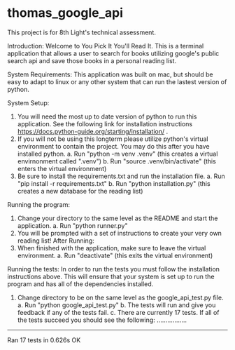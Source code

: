 # thomas_google_api
This project is for 8th Light's technical assessment. 

Introduction:
Welcome to You Pick It You'll Read It. This is a terminal application that allows a user to search for books utilizing google's public search api and save those books in a personal reading list.

System Requirements:
This application was built on mac, but should be easy to adapt to linux or any other system that can run the lastest version of python.

System Setup:
1. You will need the most up to date version of python to run this application. See the following link for installation instructions https://docs.python-guide.org/starting/installation/ .
2. If you will not be using this longterm please utilize python's virtual environment to contain the project. You may do this after you have installed python.
  a. Run "python -m venv .venv" (this creates a virtual envirnonment called ".venv")
  b. Run "source .venv/bin/activate" (this enters the virtual environment)
3. Be sure to install the requirements.txt and run the installation file.
  a. Run "pip install -r requirements.txt"
  b. Run "python installation.py" (this creates a new database for the reading list)

Running the program:
1. Change your directory to the same level as the README and start the application.
  a. Run "python runner.py"
2. You will be prompted with a set of instructions to create your very own reading list!
After Running:
1. When finished with the application, make sure to leave the virtual environment.
  a. Run "deactivate" (this exits the virtual environment)

Running the tests:
In order to run the tests you must follow the installation instructions above.
This will ensure that your system is set up to run the program and has all of the dependencies installed.

1. Change directory to be on the same level as the google_api_test.py file.
  a. Run "python google_api_test.py"
  b. The tests will run and give you feedback if any of the tests fail.
  c. There are currently 17 tests. If all of the tests succeed you should see the following:
  .................
  ----------------------------------------------------------------------
  Ran 17 tests in 0.626s
  OK
  